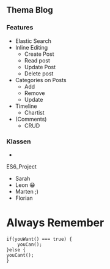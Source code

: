 ﻿## Thema Blog
### Features
- Elastic Search
- Inline Editing
    - Create Post
    - Read post
    - Update Post
    - Delete post
- Categories on Posts
    - Add
    - Remove
    - Update
- Timeline
    - Chartist
- (Comments)
    - CRUD

### Klassen
- 


ES6_Project

- Sarah
- Leon 😁
- Marten ;)
- Florian

# Always Remember

```
if(youWant() === true) {
    youCan();
}else {
youCant();
}
```